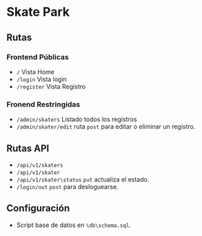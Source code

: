 # Skate Park

## Rutas
### Frontend Públicas
- `/` Vista Home
- `/login` Vista login
- `/register` Vista Registro
### Fronend Restringidas
- `/admin/skaters` Listado todos los registros
- `/admin/skater/edit` ruta `post` para editar o eliminar un registro.

## Rutas API
- `/api/v1/skaters`
- `/api/v1/skater`
- `/api/v1/skater\status` `put` actualiza el estado.
- `/login/out` `post` para desloguearse.

## Configuración
- Script base de datos en `\db\schema.sql`.